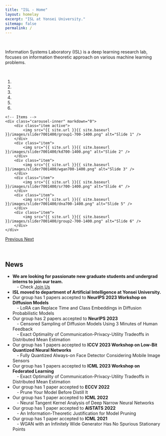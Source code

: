 ```yaml
---
title: "ISL - Home"
layout: homelay
excerpt: "ISL at Yonsei University."
sitemap: false
permalink: /
---
```


<p> &nbsp;</p>

Information Systems Laboratory (ISL) is a deep learning research lab, 
focuses on information theoretic approach on various machine learning problems.

<p> &nbsp;</p>


<div markdown="0" id="carousel" class="carousel slide" data-ride="carousel" data-interval="4000" data-pause="hover" >
    <!-- Menu -->
    <ol class="carousel-indicators">
        <li data-target="#carousel" data-slide-to="0" class="active"></li>
        <li data-target="#carousel" data-slide-to="1"></li>
        <li data-target="#carousel" data-slide-to="2"></li>
        <li data-target="#carousel" data-slide-to="3"></li>
        <li data-target="#carousel" data-slide-to="4"></li>
        <li data-target="#carousel" data-slide-to="5"></li>
    </ol>

    <!-- Items -->
    <div class="carousel-inner" markdown="0">
        <div class="item active">
            <img src="{{ site.url }}{{ site.baseurl }}/images/slider7001400/group1-700-1400.png" alt="Slide 1" />
        </div>
        <div class="item">
            <img src="{{ site.url }}{{ site.baseurl }}/images/slider7001400/kd700-1400.png" alt="Slide 2" />
        </div>
        <div class="item">
            <img src="{{ site.url }}{{ site.baseurl }}/images/slider7001400/wgan700-1400.png" alt="Slide 3" />
        </div>
        <div class="item">
            <img src="{{ site.url }}{{ site.baseurl }}/images/slider7001400/sr700-1400.png" alt="Slide 4" />
        </div>
        <div class="item">
            <img src="{{ site.url }}{{ site.baseurl }}/images/slider7001400/dna700-1400.png" alt="Slide 5" />
        </div>
        <div class="item">
            <img src="{{ site.url }}{{ site.baseurl }}/images/slider7001400/group2-700-1400.png" alt="Slide 6" />
        </div>
    </div>
  <a class="left carousel-control" href="#carousel" role="button" data-slide="prev">
    <span class="glyphicon glyphicon-chevron-left" aria-hidden="true"></span>
    <span class="sr-only">Previous</span>
  </a>
  <a class="right carousel-control" href="#carousel" role="button" data-slide="next">
    <span class="glyphicon glyphicon-chevron-right" aria-hidden="true"></span>
    <span class="sr-only">Next</span>
  </a>
</div>

<p> &nbsp;</p>


## News
<ul>
<li> <b>We are  looking for passionate new graduate students and undergrad interns to join our team. </b><br />
&emsp;- Check <a href="{{ site.url }}{{ site.baseurl }}/joinus">Join Us</a></li>
<li> <b>ISL moved to department of Artificial Intelligence at Yonsei University.</b><br /> 
<li> Our group has 1 papers accepted to <b>NeurIPS 2023 Workshop on Diffusion Models</b><br />
&emsp;- LoRA can Replace Time and Class Embeddings in Diffusion Probabilistic Models</li>
<li> Our group has 2 papers accepted to <b>NeurIPS 2023</b><br />
&emsp;- Censored Sampling of Diffusion Models Using 3 Minutes of Human Feedback<br />
&emsp;- Exact Optimality of Communication-Privacy-Utility Tradeoffs in Distributed Mean Estimation</li>
<li> Our group has 1 papers accepted to <b>ICCV 2023 Workshop on Low-Bit Quantized Neural Networks</b><br />
&emsp;- Fully Quantized Always-on Face Detector Considering Mobile Image Sensors</li>
<li> Our group has 1 papers accepted to <b>ICML 2023 Workshop on Federated Learning</b><br />
&emsp;- Exact Optimality of Communication-Privacy-Utility Tradeoffs in Distributed Mean Estimation</li>
<li> Our group has 1 paper accepted to <b>ECCV 2022</b><br />
&emsp;- Prune Your Model Before Distill It</li>
<li> Our group has 1 paper accepted to <b>ICML 2022</b><br />
&emsp;- Neural Tangent Kernel Analysis of Deep Narrow Neural Networks</li>
<li> Our group has 1 paper accepted to <b>AISTATS 2022</b><br />
&emsp;- An Information-Theoretic Justification for Model Pruning</li>
<li> Our group has 1 paper accepted to <b>ICML 2021</b><br />
&emsp;- WGAN with an Infinitely Wide Generator Has No Spurious Stationary Points</li>
</ul>

